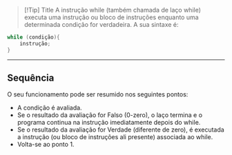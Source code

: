 
> [!Tip] Title
> A instrução while (também chamada de laço while) executa uma instrução ou bloco de instruções enquanto uma determinada condição for verdadeira. A sua sintaxe é:

```C
while (condição){
	instrução;
}
```

---
## Sequência
O seu funcionamento pode ser resumido nos seguintes pontos:

- A condição é avaliada.
- Se o resultado da avaliação for Falso (0-zero), o laço termina e o programa continua na instrução imediatamente depois do while.
- Se o resultado da avaliação for Verdade (diferente de zero), é executada a instrução (ou bloco de instruções ali presente) associada ao while.
- Volta-se ao ponto 1.